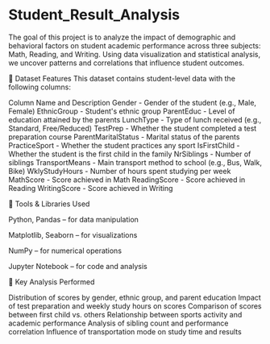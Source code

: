 # Student_Result_Analysis
The goal of this project is to analyze the impact of demographic and behavioral factors on student academic performance across three subjects: Math, Reading, and Writing. Using data visualization and statistical analysis, we uncover patterns and correlations that influence student outcomes.

📁 Dataset Features
This dataset contains student-level data with the following columns:

Column Name	and Description
Gender -	Gender of the student (e.g., Male, Female)
EthnicGroup - Student's ethnic group
ParentEduc - Level of education attained by the parents
LunchType - Type of lunch received (e.g., Standard, Free/Reduced)
TestPrep -	Whether the student completed a test preparation course
ParentMaritalStatus -	Marital status of the parents
PracticeSport - Whether the student practices any sport
IsFirstChild -	Whether the student is the first child in the family
NrSiblings - 	Number of siblings
TransportMeans -	Main transport method to school (e.g., Bus, Walk, Bike)
WklyStudyHours -	Number of hours spent studying per week
MathScore - Score achieved in Math
ReadingScore - Score achieved in Reading
WritingScore - Score achieved in Writing

🔧 Tools & Libraries Used

Python, Pandas – for data manipulation

Matplotlib, Seaborn – for visualizations

NumPy – for numerical operations

Jupyter Notebook – for code and analysis


📌 Key Analysis Performed

Distribution of scores by gender, ethnic group, and parent education
Impact of test preparation and weekly study hours on scores
Comparison of scores between first child vs. others
Relationship between sports activity and academic performance
Analysis of sibling count and performance correlation
Influence of transportation mode on study time and results

